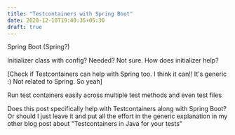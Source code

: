 ```yaml
---
title: "Testcontainers with Spring Boot"
date: 2020-12-10T19:40:35+05:30
draft: true
---
```


Spring Boot (Spring?)

Initializer class with config? Needed? Not sure. How does initializer help?

[Check if Testcontainers can help with Spring too. I think it can!! It's
generic :) Not related to Spring. So yeah]

Run test containers easily across multiple test methods and even test files

Does this post specifically help with Testcontainers along with Spring Boot?
Or should I just leave it and put all the effort in the generic explanation in
my other blog post about "Testcontainers in Java for your tests"
